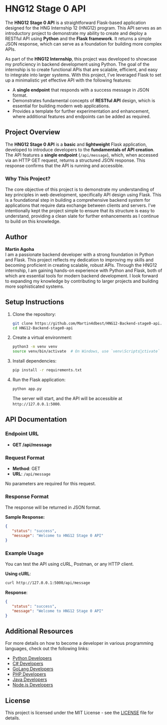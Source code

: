 # HNG12 Stage 0 API

The **HNG12 Stage 0 API** is a straightforward Flask-based application designed for the HNG Internship 12 (HNG12) program. This API serves as an introductory project to demonstrate my ability to create and deploy a RESTful API using **Python** and the **Flask framework**. It returns a simple JSON response, which can serve as a foundation for building more complex APIs.

As part of the **HNG12 Internship**, this project was developed to showcase my proficiency in backend development using Python. The goal of the internship is to create functional APIs that are scalable, efficient, and easy to integrate into larger systems. With this project, I’ve leveraged Flask to set up a minimalistic yet effective API with the following features:

- A **single endpoint** that responds with a success message in JSON format.
- Demonstrates fundamental concepts of **RESTful API** design, which is essential for building modern web applications.
- Provides a template for further experimentation and enhancement, where additional features and endpoints can be added as required.

## Project Overview

The **HNG12 Stage 0 API** is a **basic** and **lightweight** Flask application, developed to introduce developers to the **fundamentals of API creation**. The API features a **single endpoint** (`/api/message`), which, when accessed via an HTTP GET request, returns a structured JSON response. This response confirms that the API is running and accessible. 

### Why This Project?

The core objective of this project is to demonstrate my understanding of key principles in web development, specifically API design using Flask. This is a foundational step in building a comprehensive backend system for applications that require data exchange between clients and servers. I’ve intentionally kept the project simple to ensure that its structure is easy to understand, providing a clean slate for further enhancements as I continue to build on this knowledge.

## Author

**Martin Agoha**  
I am a passionate backend developer with a strong foundation in Python and Flask. This project reflects my dedication to improving my skills and becoming proficient in creating scalable, robust APIs. Through the HNG12 internship, I am gaining hands-on experience with Python and Flask, both of which are essential tools for modern backend development. I look forward to expanding my knowledge by contributing to larger projects and building more sophisticated systems.


## Setup Instructions

1. Clone the repository:
   ```sh
   git clone https://github.com/Martin4dbest/HNG12-Backend-stage0-api.git
   cd HNG12-Backend-stage0-api
   ```

2. Create a virtual environment:
   ```sh
   python3 -m venv venv
   source venv/bin/activate  # On Windows, use `venv\Scriptsctivate`
   ```

3. Install dependencies:
   ```sh
   pip install -r requirements.txt
   ```

4. Run the Flask application:
   ```sh
   python app.py
   ```

   The server will start, and the API will be accessible at `http://127.0.0.1:5000`.

   

## API Documentation

### Endpoint URL

- **GET /api/message**

### Request Format

- **Method**: GET
- **URL**: `/api/message`

No parameters are required for this request.

### Response Format

The response will be returned in JSON format.

**Sample Response:**
```json
{
   "status": "success",
   "message": "Welcome to HNG12 Stage 0 API"
}
```

### Example Usage

You can test the API using cURL, Postman, or any HTTP client.

**Using cURL**:
```sh
curl http://127.0.0.1:5000/api/message
```

**Response**:
```json
{
   "status": "success",
   "message": "Welcome to HNG12 Stage 0 API"
}
```

## Additional Resources

For more details on how to become a developer in various programming languages, check out the following links:
- [Python Developers](https://hng.tech/hire/python-developers)
- [C# Developers](https://hng.tech/hire/csharp-developers)
- [GoLang Developers](https://hng.tech/hire/golang-developers)
- [PHP Developers](https://hng.tech/hire/php-developers)
- [Java Developers](https://hng.tech/hire/java-developers)
- [Node.js Developers](https://hng.tech/hire/nodejs-developers)

## License

This project is licensed under the MIT License - see the [LICENSE](LICENSE) file for details.

